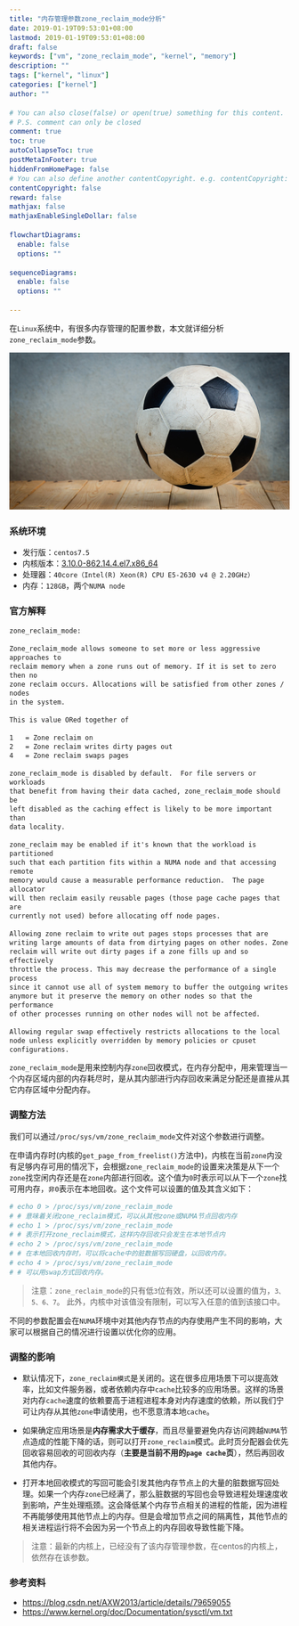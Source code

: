 ```yaml
---
title: "内存管理参数zone_reclaim_mode分析"
date: 2019-01-19T09:53:01+08:00
lastmod: 2019-01-19T09:53:01+08:00
draft: false
keywords: ["vm", "zone_reclaim_mode", "kernel", "memory"]
description: ""
tags: ["kernel", "linux"]
categories: ["kernel"]
author: ""

# You can also close(false) or open(true) something for this content.
# P.S. comment can only be closed
comment: true
toc: true
autoCollapseToc: true
postMetaInFooter: true
hiddenFromHomePage: false
# You can also define another contentCopyright. e.g. contentCopyright: "This is another copyright."
contentCopyright: false
reward: false
mathjax: false
mathjaxEnableSingleDollar: false

flowchartDiagrams:
  enable: false
  options: ""

sequenceDiagrams: 
  enable: false
  options: ""

---
```


在`Linux`系统中，有很多内存管理的配置参数，本文就详细分析`zone_reclaim_mode`参数。

<!--more-->

![](./pic.jpg "")

### 系统环境

* 发行版：`centos7.5`
* 内核版本：[3.10.0-862.14.4.el7.x86_64](http://vault.centos.org/7.5.1804/updates/Source/SPackages/kernel-3.10.0-862.14.4.el7.src.rpm)
* 处理器：`40core（Intel(R) Xeon(R) CPU E5-2630 v4 @ 2.20GHz）`
* 内存：`128GB`，两个`NUMA node` 


###  官方解释

```
zone_reclaim_mode:

Zone_reclaim_mode allows someone to set more or less aggressive approaches to
reclaim memory when a zone runs out of memory. If it is set to zero then no
zone reclaim occurs. Allocations will be satisfied from other zones / nodes
in the system.

This is value ORed together of

1	= Zone reclaim on
2	= Zone reclaim writes dirty pages out
4	= Zone reclaim swaps pages

zone_reclaim_mode is disabled by default.  For file servers or workloads
that benefit from having their data cached, zone_reclaim_mode should be
left disabled as the caching effect is likely to be more important than
data locality.

zone_reclaim may be enabled if it's known that the workload is partitioned
such that each partition fits within a NUMA node and that accessing remote
memory would cause a measurable performance reduction.  The page allocator
will then reclaim easily reusable pages (those page cache pages that are
currently not used) before allocating off node pages.

Allowing zone reclaim to write out pages stops processes that are
writing large amounts of data from dirtying pages on other nodes. Zone
reclaim will write out dirty pages if a zone fills up and so effectively
throttle the process. This may decrease the performance of a single process
since it cannot use all of system memory to buffer the outgoing writes
anymore but it preserve the memory on other nodes so that the performance
of other processes running on other nodes will not be affected.

Allowing regular swap effectively restricts allocations to the local
node unless explicitly overridden by memory policies or cpuset
configurations.
```

`zone_reclaim_mode`是用来控制内存`zone`回收模式，在内存分配中，用来管理当一个内存区域内部的内存耗尽时，是从其内部进行内存回收来满足分配还是直接从其它内存区域中分配内存。

### 调整方法

我们可以通过`/proc/sys/vm/zone_reclaim_mode`文件对这个参数进行调整。


在申请内存时(内核的`get_page_from_freelist()`方法中)，内核在当前`zone`内没有足够内存可用的情况下，会根据`zone_reclaim_mode`的设置来决策是从下一个`zone`找空闲内存还是在`zone`内部进行回收。这个值为`0`时表示可以从下一个`zone`找可用内存，`非0`表示在本地回收。这个文件可以设置的值及其含义如下：

```bash
# echo 0 > /proc/sys/vm/zone_reclaim_mode
# # 意味着关闭zone_reclaim模式，可以从其他zone或NUMA节点回收内存
# echo 1 > /proc/sys/vm/zone_reclaim_mode
# # 表示打开zone_reclaim模式，这样内存回收只会发生在本地节点内
# echo 2 > /proc/sys/vm/zone_reclaim_mode
# # 在本地回收内存时，可以将cache中的脏数据写回硬盘，以回收内存。
# echo 4 > /proc/sys/vm/zone_reclaim_mode
# # 可以用swap方式回收内存。
```
> 注意：`zone_reclaim_mode`的只有低`3`位有效，所以还可以设置的值为，`3、5、6、7`。
> 此外，内核中对该值没有限制，可以写入任意的值到该接口中。


不同的参数配置会在`NUMA`环境中对其他内存节点的内存使用产生不同的影响，大家可以根据自己的情况进行设置以优化你的应用。


### 调整的影响

* 默认情况下，`zone_reclaim模式`是关闭的。这在很多应用场景下可以提高效率，比如文件服务器，或者依赖内存中`cache`比较多的应用场景。这样的场景对内存`cache`速度的依赖要高于进程进程本身对内存速度的依赖，所以我们宁可让内存从其他`zone`申请使用，也不愿意清本地`cache`。

* 如果确定应用场景是**内存需求大于缓存**，而且尽量要避免内存访问跨越`NUMA`节点造成的性能下降的话，则可以打开`zone_reclaim`模式。此时页分配器会优先回收容易回收的可回收内存（**主要是当前不用的`page cache`页**），然后再回收其他内存。

* 打开本地回收模式的写回可能会引发其他内存节点上的大量的脏数据写回处理。如果一个内存`zone`已经满了，那么脏数据的写回也会导致进程处理速度收到影响，产生处理瓶颈。这会降低某个内存节点相关的进程的性能，因为进程不再能够使用其他节点上的内存。但是会增加节点之间的隔离性，其他节点的相关进程运行将不会因为另一个节点上的内存回收导致性能下降。

> 注意：最新的内核上，已经没有了该内存管理参数，在centos的内核上，依然存在该参数。

###  参考资料

* https://blog.csdn.net/AXW2013/article/details/79659055
* https://www.kernel.org/doc/Documentation/sysctl/vm.txt
